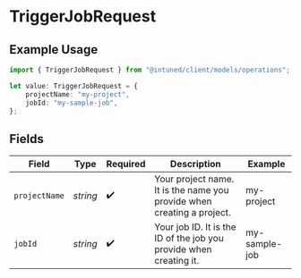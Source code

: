 # TriggerJobRequest

## Example Usage

```typescript
import { TriggerJobRequest } from "@intuned/client/models/operations";

let value: TriggerJobRequest = {
    projectName: "my-project",
    jobId: "my-sample-job",
};
```

## Fields

| Field                                                                  | Type                                                                   | Required                                                               | Description                                                            | Example                                                                |
| ---------------------------------------------------------------------- | ---------------------------------------------------------------------- | ---------------------------------------------------------------------- | ---------------------------------------------------------------------- | ---------------------------------------------------------------------- |
| `projectName`                                                          | *string*                                                               | :heavy_check_mark:                                                     | Your project name. It is the name you provide when creating a project. | my-project                                                             |
| `jobId`                                                                | *string*                                                               | :heavy_check_mark:                                                     | Your job ID. It is the ID of the job you provide when creating it.     | my-sample-job                                                          |